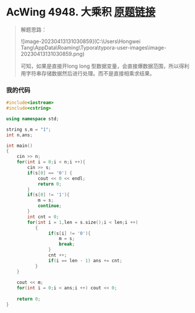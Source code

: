 # AcWing 4948. 大乘积   [原题链接](https://www.acwing.com/problem/content/4951/)

> 解题思路：
>
> ![image-20230413131030859](C:\Users\Hongwei Tang\AppData\Roaming\Typora\typora-user-images\image-20230413131030859.png)
>
> 可知，如果是直接开long long 型数据变量，会直接爆数据范围，所以得利用字符串存储数据然后进行处理。而不是直接相乘求结果。	

### 我的代码

```C++   
#include<iostream>
#include<cstring>

using namespace std;

string s,m = "1";
int n,ans;

int main()
{
    cin >> n;
    for(int i = 0;i < n;i ++){ 
        cin >> s;
        if(s[0] == '0') {
            cout << 0 << endl;
            return 0;
        }
        if(s[0] != '1'){
            m = s;
            continue;
        } 
        int cnt = 0;
        for(int i = 1,len = s.size();i < len;i ++)
           {
                if(s[i] != '0'){
                    m = s;
                    break;
                }
                cnt ++;
                if(i == len - 1) ans += cnt;
           }
    }
    
    cout << m;
    for(int i = 0;i < ans;i ++) cout << 0;
    
    return 0;
}
```

